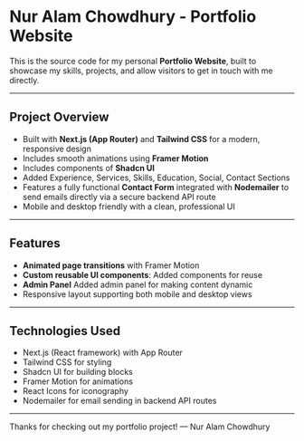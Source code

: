 
# Nur Alam Chowdhury - Portfolio Website

This is the source code for my personal **Portfolio Website**, built to showcase my skills, projects, and allow visitors to get in touch with me directly.

---

## Project Overview

* Built with **Next.js (App Router)** and **Tailwind CSS** for a modern, responsive design
* Includes smooth animations using **Framer Motion**
* Includes components of **Shadcn UI**
* Added Experience, Services, Skills, Education, Social, Contact Sections
* Features a fully functional **Contact Form** integrated with **Nodemailer** to send emails directly via a secure backend API route
* Mobile and desktop friendly with a clean, professional UI

---

## Features

* **Animated page transitions** with Framer Motion
* **Custom reusable UI components**: Added components for reuse
* **Admin Panel** Added admin panel for making content dynamic
* Responsive layout supporting both mobile and desktop views

---

## Technologies Used

* Next.js (React framework) with App Router
* Tailwind CSS for styling
* Shadcn UI for building blocks
* Framer Motion for animations
* React Icons for iconography
* Nodemailer for email sending in backend API routes

---

Thanks for checking out my portfolio project!
— Nur Alam Chowdhury
